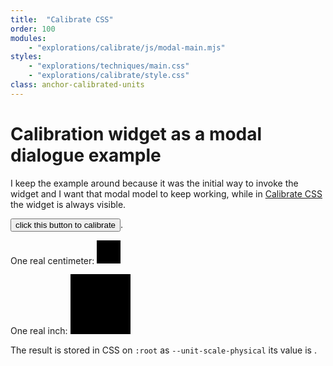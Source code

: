 ```yaml
---
title:  "Calibrate CSS"
order: 100
modules:
    - "explorations/calibrate/js/modal-main.mjs"
styles:
    - "explorations/techniques/main.css"
    - "explorations/calibrate/style.css"
class: anchor-calibrated-units
---
```


# Calibration widget as a modal dialogue example

I keep the example around because it was the initial way to invoke the
widget and I want that modal model to keep working, while in [Calibrate CSS](./)
the widget is always visible.

<button class="ui-init-calibrate">click this button to calibrate</button>.

One real centimeter: <span style="display: inline-block; width: 1cm; height: 1cm; background: black"></span>

One real inch: <span style="display: inline-block; width: 1in; height: 1in; background: black"></span>

The result is stored in CSS on `:root` as `--unit-scale-physical` its value
is <code class="insert insert-unit-scale-physical"></code>.
